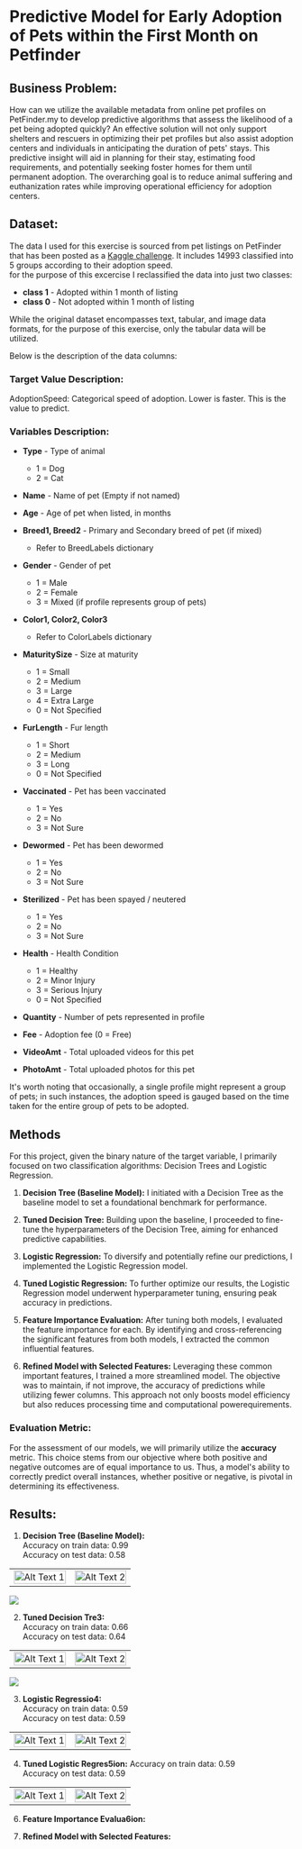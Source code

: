 # Predictive Model for Early Adoption of Pets within the First Month on Petfinder

## Business Problem:  
How can we utilize the available metadata from online pet profiles on PetFinder.my to develop predictive algorithms that assess the likelihood of a pet being adopted quickly? An effective solution will not only support shelters and rescuers in optimizing their pet profiles but also assist adoption centers and individuals in anticipating the duration of pets' stays. This predictive insight will aid in planning for their stay, estimating food requirements, and potentially seeking foster homes for them until permanent adoption. The overarching goal is to reduce animal suffering and euthanization rates while improving operational efficiency for adoption centers.

## Dataset:  
The data I used for this exercise is sourced from pet listings on PetFinder that has been posted as a [Kaggle challenge](https://www.kaggle.com/competitions/petfinder-adoption-prediction/data). It includes 14993 classified into 5 groups according to their adoption speed.  
for the purpose of this excercise I reclassified the data into just two classes:  
- **class 1** - Adopted within 1 month of listing
- **class 0** - Not adopted within 1 month of listing

While the original dataset encompasses text, tabular, and image data formats, for the purpose of this exercise, only the tabular data will be utilized.  

Below is the description of the data columns:  
### Target Value Description:
AdoptionSpeed: Categorical speed of adoption. Lower is faster. This is the value to predict.

### Variables Description:

- **Type** - Type of animal 
  - 1 = Dog
  - 2 = Cat
  
- **Name** - Name of pet (Empty if not named)

- **Age** - Age of pet when listed, in months

- **Breed1, Breed2** - Primary and Secondary breed of pet (if mixed)
  * Refer to BreedLabels dictionary

- **Gender** - Gender of pet
  - 1 = Male
  - 2 = Female
  - 3 = Mixed (if profile represents group of pets)

- **Color1, Color2, Color3** 
  * Refer to ColorLabels dictionary

- **MaturitySize** - Size at maturity
  - 1 = Small
  - 2 = Medium
  - 3 = Large
  - 4 = Extra Large
  - 0 = Not Specified

- **FurLength** - Fur length
  - 1 = Short
  - 2 = Medium
  - 3 = Long
  - 0 = Not Specified

- **Vaccinated** - Pet has been vaccinated 
  - 1 = Yes
  - 2 = No
  - 3 = Not Sure

- **Dewormed** - Pet has been dewormed
  - 1 = Yes
  - 2 = No
  - 3 = Not Sure

- **Sterilized** - Pet has been spayed / neutered
  - 1 = Yes
  - 2 = No
  - 3 = Not Sure

- **Health** - Health Condition 
  - 1 = Healthy
  - 2 = Minor Injury
  - 3 = Serious Injury
  - 0 = Not Specified

- **Quantity** - Number of pets represented in profile

- **Fee** - Adoption fee (0 = Free)

- **VideoAmt** - Total uploaded videos for this pet

- **PhotoAmt** - Total uploaded photos for this pet

It's worth noting that occasionally, a single profile might represent a group of pets; in such instances, the adoption speed is gauged based on the time taken for the entire group of pets to be adopted.


## Methods

For this project, given the binary nature of the target variable, I primarily focused on two classification algorithms: Decision Trees and Logistic Regression.

1. **Decision Tree (Baseline Model):** I initiated with a Decision Tree as the baseline model to set a foundational benchmark for performance.
   
2. **Tuned Decision Tree:** Building upon the baseline, I proceeded to fine-tune the hyperparameters of the Decision Tree, aiming for enhanced predictive capabilities.
   
3. **Logistic Regression:** To diversify and potentially refine our predictions, I implemented the Logistic Regression model.
   
4. **Tuned Logistic Regression:** To further optimize our results, the Logistic Regression model underwent hyperparameter tuning, ensuring peak accuracy in predictions.

5. **Feature Importance Evaluation:** After tuning both models, I evaluated the feature importance for each. By identifying and cross-referencing the significant features from both models, I extracted the common influential features.

6. **Refined Model with Selected Features:** Leveraging these common important features, I trained a more streamlined model. The objective was to maintain, if not improve, the accuracy of predictions while utilizing fewer columns. This approach not only boosts model efficiency but also reduces processing time and computational powerequirements.


### Evaluation Metric:

For the assessment of our models, we will primarily utilize the **accuracy** metric. This choice stems from our objective where both positive and negative outcomes are of equal importance to us. Thus, a model's ability to correctly predict overall instances, whether positive or negative, is pivotal in determining its effectiveness.


## Results:  
1. **Decision Tree (Baseline Model):**  
Accuracy on train data: 0.99  
Accuracy on test data: 0.58
<table>
<tr>
<td>
<img src="https://github.com/alihijazy/Predictive-Model-for-Early-Adoption-of-Pets-within-the-First-Month-on-Petfinder/blob/master/Pictures/Baseline%20model.png" alt="Alt Text 1" width="100%"/>
</td>
<td>
<img src="https://github.com/alihijazy/Predictive-Model-for-Early-Adoption-of-Pets-within-the-First-Month-on-Petfinder/blob/master/Pictures/Baseline%20model%20confusion%20matrix.png" alt="Alt Text 2" width="100%"/>
</td>
</tr>
</table>
<img src="https://github.com/alihijazy/Predictive-Model-for-Early-Adoption-of-Pets-within-the-First-Month-on-Petfinder/blob/master/Pictures/Decision%20Tree%20Plot.png">

2. **Tuned Decision Tre3:**  
Accuracy on train data: 0.66  
Accuracy on test data: 0.64
<table>
<tr>
<td>
<img src="https://github.com/alihijazy/Predictive-Model-for-Early-Adoption-of-Pets-within-the-First-Month-on-Petfinder/blob/master/Pictures/Tuned%20Decision%20Tree%20Model.png" alt="Alt Text 1" width="100%"/>
</td>
<td>
<img src="https://github.com/alihijazy/Predictive-Model-for-Early-Adoption-of-Pets-within-the-First-Month-on-Petfinder/blob/master/Pictures/Tuned%20Decision%20Tree%20Model%20Confusion%20Matrix.png" alt="Alt Text 2" width="100%"/>
</td>
</tr>
</table>   
<img src="https://github.com/alihijazy/Predictive-Model-for-Early-Adoption-of-Pets-within-the-First-Month-on-Petfinder/blob/master/Pictures/Tuned%20Decision%20Tree%20Plot.png">

3. **Logistic Regressio4:**  
Accuracy on train data: 0.59  
Accuracy on test data: 0.59
<table>
<tr>
<td>
<img src="https://github.com/alihijazy/Predictive-Model-for-Early-Adoption-of-Pets-within-the-First-Month-on-Petfinder/blob/master/Pictures/Logistic%20regression%20model.png" alt="Alt Text 1" width="100%"/>
</td>
<td>
<img src="https://github.com/alihijazy/Predictive-Model-for-Early-Adoption-of-Pets-within-the-First-Month-on-Petfinder/blob/master/Pictures/Logistic%20Regression%20Model%20confusion%20matrix.png" alt="Alt Text 2" width="100%"/>
</td>
</tr>
</table>   

4. **Tuned Logistic Regres5ion:** 
Accuracy on train data: 0.59  
Accuracy on test data: 0.59
<table>
<tr>
<td>
<img src="https://github.com/alihijazy/Predictive-Model-for-Early-Adoption-of-Pets-within-the-First-Month-on-Petfinder/blob/master/Pictures/Tuned%20Logistoc%20Regression.png" alt="Alt Text 1" width="100%"/>
</td>
<td>
<img src="https://github.com/alihijazy/Predictive-Model-for-Early-Adoption-of-Pets-within-the-First-Month-on-Petfinder/blob/master/Pictures/Tuned%20Logistic%20Regression%20Confision%20Matrix.png" alt="Alt Text 2" width="100%"/>
</td>
</tr>
</table>   

6. **Feature Importance Evalua6ion:**
   

8. **Refined Model with Selected Features:** 
